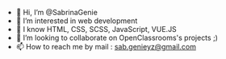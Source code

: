 - 👋 Hi, I’m @SabrinaGenie
- 👀 I’m interested in web development
- 🌱 I know HTML, CSS, SCSS, JavaScript, VUE.JS
- 💞️ I’m looking to collaborate on OpenClassrooms's projects ;)
- 📫 How to reach me by mail : sab.genieyz@gmail.com

<!---
SabrinaGenie/SabrinaGenie is a ✨ special ✨ repository because its `README.md` (this file) appears on your GitHub profile.
You can click the Preview link to take a look at your changes.
--->
